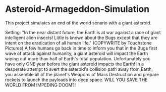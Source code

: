 # Asteroid-Armageddon-Simulation
This project simulates an end of the world senario with a giant asteroid.

Setting: "In the near distant future, the Earth is at war against a race of giant intelligent alien insects! 
Little is known about the Bugs except that they are intent on the eradication of all human life." (COPYWRITE by Touchstone Pictures) 
A few humans go back in time to inform you that in the Bugs first wave of attack against humanity, 
a giant asteroid will impact the Earth wiping out more than half of Earth's total population. 
Unfortunately you have only ONE year before the giant asteroid impacts the Earth! 
In a desperate attempt to avert the asteroid's collision path away from Earth, you assemble 
all of the planet's Weapons of Mass Destruction and prepare rockets to launch the payloads into 
deep space.
WILL YOU SAVE THE WORLD FROM IMPEDING DOOM?!
